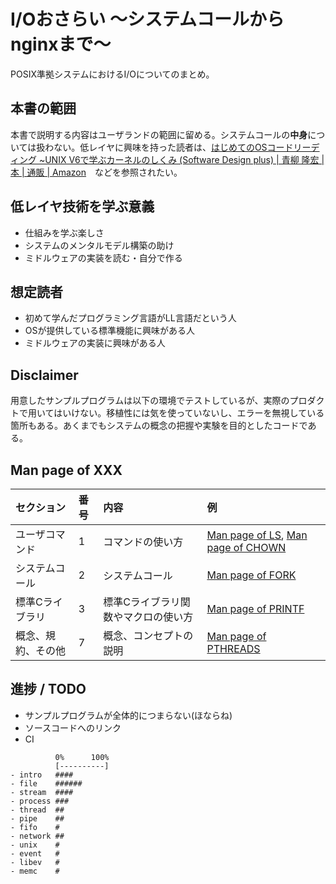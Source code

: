 # I/Oおさらい 〜システムコールからnginxまで〜

POSIX準拠システムにおけるI/Oについてのまとめ。

## 本書の範囲

本書で説明する内容はユーザランドの範囲に留める。システムコールの**中身**については扱わない。低レイヤに興味を持った読者は、[はじめてのOSコードリーディング ~UNIX V6で学ぶカーネルのしくみ (Software Design plus) | 青柳 隆宏 |本 | 通販 | Amazon](https://www.amazon.co.jp/dp/4774154644)　などを参照されたい。

## 低レイヤ技術を学ぶ意義

- 仕組みを学ぶ楽しさ
- システムのメンタルモデル構築の助け
- ミドルウェアの実装を読む・自分で作る

## 想定読者

- 初めて学んだプログラミング言語がLL言語だという人
- OSが提供している標準機能に興味がある人
- ミドルウェアの実装に興味がある人

## Disclaimer

用意したサンプルプログラムは以下の環境でテストしているが、実際のプロダクトで用いてはいけない。移植性には気を使っていないし、エラーを無視している箇所もある。あくまでもシステムの概念の把握や実験を目的としたコードである。

## Man page of XXX

| セクション | 番号 | 内容 | 例 |
| :--- | :--- | :--- | :--- |
| ユーザコマンド | 1 | コマンドの使い方 | [Man page of LS](https://linuxjm.osdn.jp/html/gnumaniak/man1/ls.1.html), [Man page of CHOWN](https://linuxjm.osdn.jp/html/GNU_fileutils/man1/chown.1.html) |
| システムコール | 2 | システムコール | [Man page of FORK](https://linuxjm.osdn.jp/html/LDP_man-pages/man2/fork.2.html) |
| 標準Cライブラリ | 3 | 標準Cライブラリ関数やマクロの使い方 | [Man page of PRINTF](https://linuxjm.osdn.jp/html/LDP_man-pages/man3/printf.3.html) |
| 概念、規約、その他 | 7 | 概念、コンセプトの説明 | [Man page of PTHREADS](https://linuxjm.osdn.jp/html/LDP_man-pages/man7/pthreads.7.html) |



## 進捗 / TODO

- サンプルプログラムが全体的につまらない(ほならね)
- ソースコードへのリンク
- CI

```
          0%      100%
          [----------]
- intro   ####
- file    ######
- stream  ####
- process ###
- thread  ##
- pipe    ##
- fifo    #
- network ##
- unix    #
- event   #
- libev   #
- memc    #
```
